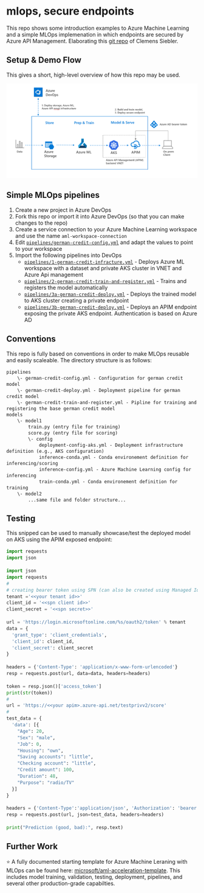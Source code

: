 # mlops, secure endpoints

This repo shows some introduction examples to Azure Machine Learning and a simple MLOps implemenation in which endpoints are secured by Azure API Management. Elaborating this [git repo](https://github.com/csiebler/mlops-demo) of Clemens Siebler.

## Setup & Demo Flow

This gives a short, high-level overview of how this repo may be used.

![Architecture](media/overview.png)

## Simple MLOps pipelines

1. Create a new project in Azure DevOps
1. Fork this repo or import it into Azure DevOps (so that you can make changes to the repo)
1. Create a service connection to your Azure Machine Learning workspace and use the name `aml-workspace-connection`
1. Edit [`pipelines/german-credit-config.yml`](pipelines/german-credit-config.yml) and adapt the values to point to your workspace
1. Import the following pipelines into DevOps
    * [`pipelines/1-german-credit-infracture.yml`](pipelines/1-german-credit-infrascture.yml) - Deploys Azure ML workspace with a dataset and private AKS cluster in VNET and Azure Api management
    * [`pipelines/2-german-credit-train-and-register.yml`](2-pipelines/german-credit-train-and-register.yml) - Trains and registers the model automatically
    * [`pipelines/3a-german-credit-deploy.yml`](pipelines/3a-german-credit-deploy.yml) - Deploys the trained model to AKS cluster creating a private endpoint
    * [`pipelines/3b-german-credit-deploy.yml`](pipelines/3b-german-credit-apimoparation.yml) - Deploys an APIM endpoint exposing the private AKS endpoint. Authentication is based on Azure AD

## Conventions

This repo is fully based on conventions in order to make MLOps reusable and easily scaleable.
The directory structure is as follows:

```
pipelines
    \- german-credit-config.yml - Configuration for german credit model
    \- german-credit-deploy.yml - Deployment pipeline for german credit model
    \- german-credit-train-and-register.yml - Pipline for training and registering the base german credit model
models
    \- model1
        train.py (entry file for training)
        score.py (entry file for scoring)
        \- config
            deployment-config-aks.yml - Deployment infrastructure definition (e.g., AKS configuration)
            inference-conda.yml - Conda environement definition for inferencing/scoring
            inference-config.yml - Azure Machine Learning config for inferencing
            train-conda.yml - Conda environement definition for training
    \- model2
        ...same file and folder structure...
```

## Testing

This snipped can be used to manually showcase/test the deployed model on AKS using the APIM exposed endpoint: 

```python
import requests
import json

import json
import requests
#
# creating bearer token using SPN (can also be created using Managed Identity or logging in as a user)
tenant ='<<your tenant id>>'
client_id = '<<spn client id>>'
client_secret = '<<spn secret>>'

url = 'https://login.microsoftonline.com/%s/oauth2/token' % tenant
data = {
  'grant_type': 'client_credentials',
  'client_id': client_id,
  'client_secret': client_secret
}

headers = {'Content-Type': 'application/x-www-form-urlencoded'}
resp = requests.post(url, data=data, headers=headers)

token = resp.json()['access_token']
print(str(token))
#
url = 'https://<<your apim>.azure-api.net/testprivv2/score'
#
test_data = {
  'data': [{
    "Age": 20,
    "Sex": "male",
    "Job": 0,
    "Housing": "own",
    "Saving accounts": "little",
    "Checking account": "little",
    "Credit amount": 100,
    "Duration": 48,
    "Purpose": "radio/TV"
  }]
}

headers = {'Content-Type':'application/json', 'Authorization': 'bearer ' + token}
resp = requests.post(url, json=test_data, headers=headers)

print("Prediction (good, bad):", resp.text)
```

## Further Work

:star: A fully documented starting template for Azure Machine Leraning with MLOps can be found here: [microsoft/aml-acceleration-template](https://github.com/microsoft/aml-acceleration-template/). This includes model training, validation, testing, deployment, pipelines, and several other production-grade capabilties.